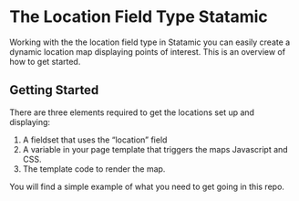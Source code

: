 # The Location Field Type Statamic

Working with the the location field type in Statamic you can easily create a dynamic location map displaying points of interest. This is an overview of how to get started.

## Getting Started
There are three elements required to get the locations set up and displaying:

1. A fieldset that uses the “location” field
2. A variable in your page template that triggers the maps Javascript and CSS.
3. The template code to render the map.

You will find a simple example of what you need to get going in this repo.
